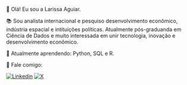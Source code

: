 👋 Olá! Eu sou a Larissa Aguiar.

📚 Sou analista internacional e pesquiso desenvolvimento econômico, indústria espacial e intituições políticas. Atualmente pós-graduanda em Ciência de Dados
e muito interessada em unir tecnologia, inovação e desenvolvimento econômico.

🌱 Atualmente aprendendo: Python, SQL e R.

💬 Fale comigo:

[![Linkedin](https://img.shields.io/badge/LinkedIn-0077B5?style=for-the-badge&logo=linkedin&logoColor=white)](https://www.linkedin.com/in/larissadaguiar/)
[![X](https://img.shields.io/twitter/url)](https://x.com/interestelaris)

  
